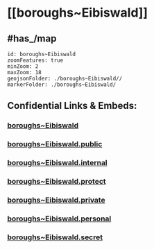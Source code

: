 # [[boroughs~Eibiswald]] 


## #has_/map  



```leaflet
id: boroughs~Eibiswald
zoomFeatures: true 
minZoom: 2 
maxZoom: 18
geojsonFolder: ./boroughs~Eibiswald//
markerFolder: ./boroughs~Eibiswald/
```


## Confidential Links & Embeds: 

### [boroughs~Eibiswald](/_Standards/Earth/Continent/Europe/Europe~Central/Austria/Austrias_States/Steiermark/counties~SM/Deutschlandsberg/cities~Deutschlandsberg/Eibiswald/boroughs~Eibiswald.md) 

### [boroughs~Eibiswald.public](/_public/Earth/Continent/Europe/Europe~Central/Austria/Austrias_States/Steiermark/counties~SM/Deutschlandsberg/cities~Deutschlandsberg/Eibiswald/boroughs~Eibiswald.public.md) 

### [boroughs~Eibiswald.internal](/_internal/Earth/Continent/Europe/Europe~Central/Austria/Austrias_States/Steiermark/counties~SM/Deutschlandsberg/cities~Deutschlandsberg/Eibiswald/boroughs~Eibiswald.internal.md) 

### [boroughs~Eibiswald.protect](/_protect/Earth/Continent/Europe/Europe~Central/Austria/Austrias_States/Steiermark/counties~SM/Deutschlandsberg/cities~Deutschlandsberg/Eibiswald/boroughs~Eibiswald.protect.md) 

### [boroughs~Eibiswald.private](/_private/Earth/Continent/Europe/Europe~Central/Austria/Austrias_States/Steiermark/counties~SM/Deutschlandsberg/cities~Deutschlandsberg/Eibiswald/boroughs~Eibiswald.private.md) 

### [boroughs~Eibiswald.personal](/_personal/Earth/Continent/Europe/Europe~Central/Austria/Austrias_States/Steiermark/counties~SM/Deutschlandsberg/cities~Deutschlandsberg/Eibiswald/boroughs~Eibiswald.personal.md) 

### [boroughs~Eibiswald.secret](/_secret/Earth/Continent/Europe/Europe~Central/Austria/Austrias_States/Steiermark/counties~SM/Deutschlandsberg/cities~Deutschlandsberg/Eibiswald/boroughs~Eibiswald.secret.md)

